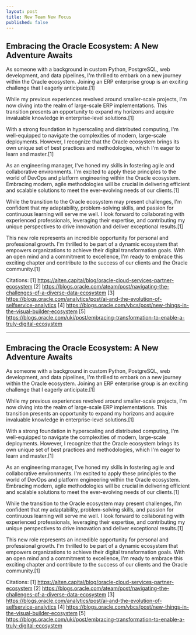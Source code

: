 ```yaml
---
layout: post
title: New Team New Focus
published: false
---
```

## Embracing the Oracle Ecosystem: A New Adventure Awaits

As someone with a background in custom Python, PostgreSQL, web development, and data pipelines, I'm thrilled to embark on a new journey within the Oracle ecosystem. Joining an ERP enterprise group is an exciting challenge that I eagerly anticipate.[1]

While my previous experiences revolved around smaller-scale projects, I'm now diving into the realm of large-scale ERP implementations. This transition presents an opportunity to expand my horizons and acquire invaluable knowledge in enterprise-level solutions.[1]

With a strong foundation in hyperscaling and distributed computing, I'm well-equipped to navigate the complexities of modern, large-scale deployments. However, I recognize that the Oracle ecosystem brings its own unique set of best practices and methodologies, which I'm eager to learn and master.[1]

As an engineering manager, I've honed my skills in fostering agile and collaborative environments. I'm excited to apply these principles to the world of DevOps and platform engineering within the Oracle ecosystem. Embracing modern, agile methodologies will be crucial in delivering efficient and scalable solutions to meet the ever-evolving needs of our clients.[1]

While the transition to the Oracle ecosystem may present challenges, I'm confident that my adaptability, problem-solving skills, and passion for continuous learning will serve me well. I look forward to collaborating with experienced professionals, leveraging their expertise, and contributing my unique perspectives to drive innovation and deliver exceptional results.[1]

This new role represents an incredible opportunity for personal and professional growth. I'm thrilled to be part of a dynamic ecosystem that empowers organizations to achieve their digital transformation goals. With an open mind and a commitment to excellence, I'm ready to embrace this exciting chapter and contribute to the success of our clients and the Oracle community.[1]

Citations:
[1] https://alten.capital/blog/oracle-cloud-services-partner-ecosystem
[2] https://blogs.oracle.com/ateam/post/navigating-the-challenges-of-a-diverse-data-ecosystem
[3] https://blogs.oracle.com/analytics/post/ai-and-the-evolution-of-selfservice-analytics
[4] https://blogs.oracle.com/vbcs/post/new-things-in-the-visual-builder-ecosystem
[5] https://blogs.oracle.com/uki/post/embracing-transformation-to-enable-a-truly-digital-ecosystem


---

## Embracing the Oracle Ecosystem: A New Adventure Awaits

As someone with a background in custom Python, PostgreSQL, web development, and data pipelines, I'm thrilled to embark on a new journey within the Oracle ecosystem. Joining an ERP enterprise group is an exciting challenge that I eagerly anticipate.[1]

While my previous experiences revolved around smaller-scale projects, I'm now diving into the realm of large-scale ERP implementations. This transition presents an opportunity to expand my horizons and acquire invaluable knowledge in enterprise-level solutions.[1]

With a strong foundation in hyperscaling and distributed computing, I'm well-equipped to navigate the complexities of modern, large-scale deployments. However, I recognize that the Oracle ecosystem brings its own unique set of best practices and methodologies, which I'm eager to learn and master.[1]

As an engineering manager, I've honed my skills in fostering agile and collaborative environments. I'm excited to apply these principles to the world of DevOps and platform engineering within the Oracle ecosystem. Embracing modern, agile methodologies will be crucial in delivering efficient and scalable solutions to meet the ever-evolving needs of our clients.[1]

While the transition to the Oracle ecosystem may present challenges, I'm confident that my adaptability, problem-solving skills, and passion for continuous learning will serve me well. I look forward to collaborating with experienced professionals, leveraging their expertise, and contributing my unique perspectives to drive innovation and deliver exceptional results.[1]

This new role represents an incredible opportunity for personal and professional growth. I'm thrilled to be part of a dynamic ecosystem that empowers organizations to achieve their digital transformation goals. With an open mind and a commitment to excellence, I'm ready to embrace this exciting chapter and contribute to the success of our clients and the Oracle community.[1]

Citations:
[1] https://alten.capital/blog/oracle-cloud-services-partner-ecosystem
[2] https://blogs.oracle.com/ateam/post/navigating-the-challenges-of-a-diverse-data-ecosystem
[3] https://blogs.oracle.com/analytics/post/ai-and-the-evolution-of-selfservice-analytics
[4] https://blogs.oracle.com/vbcs/post/new-things-in-the-visual-builder-ecosystem
[5] https://blogs.oracle.com/uki/post/embracing-transformation-to-enable-a-truly-digital-ecosystem

